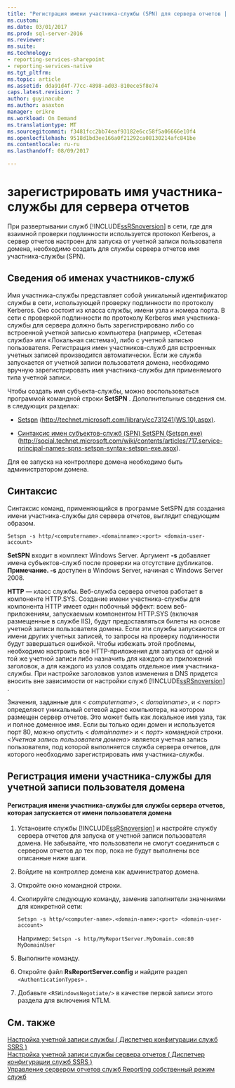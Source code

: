 ```yaml
---
title: "Регистрация имени участника-службы (SPN) для сервера отчетов | Документы Microsoft"
ms.custom: 
ms.date: 03/01/2017
ms.prod: sql-server-2016
ms.reviewer: 
ms.suite: 
ms.technology:
- reporting-services-sharepoint
- reporting-services-native
ms.tgt_pltfrm: 
ms.topic: article
ms.assetid: dda91d4f-77cc-4898-ad03-810ece5f8e74
caps.latest.revision: 7
author: guyinacube
ms.author: asaxton
manager: erikre
ms.workload: On Demand
ms.translationtype: MT
ms.sourcegitcommit: f3481fcc2bb74eaf93182e6cc58f5a06666e10f4
ms.openlocfilehash: 9518d1bd3ee166a0f21292ca08130214afc841be
ms.contentlocale: ru-ru
ms.lasthandoff: 08/09/2017

---
```

# <a name="register-a-service-principal-name-spn-for-a-report-server"></a>зарегистрировать имя участника-службы для сервера отчетов
  При развертывании служб [!INCLUDE[ssRSnoversion](../../includes/ssrsnoversion-md.md)] в сети, где для взаимной проверки подлинности используется протокол Kerberos, а сервер отчетов настроен для запуска от учетной записи пользователя домена, необходимо создать для службы сервера отчетов имя участника-службы (SPN).  
  
## <a name="about-spns"></a>Сведения об именах участников-служб  
 Имя участника-службы представляет собой уникальный идентификатор службы в сети, использующей проверку подлинности по протоколу Kerberos. Оно состоит из класса службы, имени узла и номера порта. В сети с проверкой подлинности по протоколу Kerberos имя участника-службы для сервера должно быть зарегистрировано либо со встроенной учетной записью компьютера (например, «Сетевая служба» или «Локальная система»), либо с учетной записью пользователя. Регистрация имен участников-служб для встроенных учетных записей производится автоматически. Если же служба запускается от учетной записи пользователя домена, необходимо вручную зарегистрировать имя участника-службы для применяемого типа учетной записи.  
  
 Чтобы создать имя субъекта-службы, можно воспользоваться программой командной строки **SetSPN** . Дополнительные сведения см. в следующих разделах:  
  
-   [Setspn](http://technet.microsoft.com/library/cc731241\(WS.10\).aspx) (http://technet.microsoft.com/library/cc731241(WS.10).aspx).  
  
-   [Синтаксис имен субъектов-служб (SPN) SetSPN (Setspn.exe)](http://social.technet.microsoft.com/wiki/contents/articles/717.service-principal-names-spns-setspn-syntax-setspn-exe.aspx) (http://social.technet.microsoft.com/wiki/contents/articles/717.service-principal-names-spns-setspn-syntax-setspn-exe.aspx).  
  
 Для ее запуска на контроллере домена необходимо быть администратором домена.  
  
## <a name="syntax"></a>Синтаксис  
 Синтаксис команд, применяющийся в программе SetSPN для создания имени участника-службы для сервера отчетов, выглядит следующим образом.  
  
```  
Setspn -s http/<computername>.<domainname>:<port> <domain-user-account>  
```  
  
 **SetSPN** входит в комплект Windows Server. Аргумент **-s** добавляет имена субъектов-служб после проверки на отсутствие дубликатов. **Примечание. -s** доступен в Windows Server, начиная с Windows Server 2008.  
  
 **HTTP** — класс службы. Веб-служба сервера отчетов работает в компоненте HTTP.SYS. Создание имени участника-службы для компонента HTTP имеет один побочный эффект: всем веб-приложениям, запускаемым компонентом HTTP.SYS (включая размещенные в службе IIS), будут предоставляться билеты на основе учетной записи пользователя домена. Если эти службы запускаются от имени других учетных записей, то запросы на проверку подлинности будут завершаться ошибкой. Чтобы избежать этой проблемы, необходимо настроить все HTTP-приложения для запуска от одной и той же учетной записи либо назначить для каждого из приложений заголовок, а для каждого из узлов создать отдельное имя участника-службы. При настройке заголовков узлов изменения в DNS придется вносить вне зависимости от настройки служб [!INCLUDE[ssRSnoversion](../../includes/ssrsnoversion-md.md)] .  
  
 Значения, заданные для \< *computername*>, \< *domainname*>, и \< *порт*> определяют уникальный сетевой адрес компьютера, на котором размещен сервер отчетов. Это может быть как локальное имя узла, так и полное доменное имя. Если вы только один домен и используется порт 80, можно опустить \< *domainname*> и \< *порт*> командной строки. \<*Учетная запись пользователя домена*> является учетная запись пользователя, под которой выполняется служба сервера отчетов, для которого необходимо зарегистрировать имя участника-службы.  
  
## <a name="register-an-spn-for-domain-user-account"></a>Регистрация имени участника-службы для учетной записи пользователя домена  
  
#### <a name="to-register-an-spn-for-a-report-server-service-running-as-a-domain-user"></a>Регистрация имени участника-службы для службы сервера отчетов, которая запускается от имени пользователя домена  
  
1.  Установите службы [!INCLUDE[ssRSnoversion](../../includes/ssrsnoversion-md.md)] и настройте службу сервера отчетов для запуска от учетной записи пользователя домена. Не забывайте, что пользователи не смогут соединиться с сервером отчетов до тех пор, пока не будут выполнены все описанные ниже шаги.  
  
2.  Войдите на контроллер домена как администратор домена.  
  
3.  Откройте окно командной строки.  
  
4.  Скопируйте следующую команду, заменив заполнители значениями для конкретной сети:  
  
    ```  
    Setspn -s http/<computer-name>.<domain-name>:<port> <domain-user-account>  
    ```  
  
     Например: `Setspn -s http/MyReportServer.MyDomain.com:80 MyDomainUser`  
  
5.  Выполните команду.  
  
6.  Откройте файл **RsReportServer.config** и найдите раздел `<AuthenticationTypes>` .  
  
7.  Добавьте `<RSWindowsNegotiate/>` в качестве первой записи этого раздела для включения NTLM.  
  
## <a name="see-also"></a>См. также  
 [Настройка учетной записи службы &#40; Диспетчер конфигурации служб SSRS &#41;](http://msdn.microsoft.com/library/25000ad5-3f80-4210-8331-d4754dc217e0)   
 [Настройка учетной записи службы сервера отчетов &#40; Диспетчер конфигурации служб SSRS &#41;](../../reporting-services/install-windows/configure-the-report-server-service-account-ssrs-configuration-manager.md)   
 [Управление сервером отчетов служб Reporting собственный режим служб](../../reporting-services/report-server/manage-a-reporting-services-native-mode-report-server.md)  
  
  


